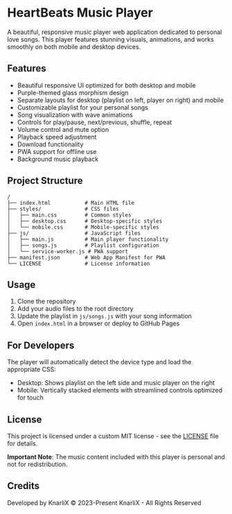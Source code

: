 # HeartBeats Music Player

A beautiful, responsive music player web application dedicated to personal love songs. This player features stunning visuals, animations, and works smoothly on both mobile and desktop devices.

## Features

- Beautiful responsive UI optimized for both desktop and mobile
- Purple-themed glass morphism design
- Separate layouts for desktop (playlist on left, player on right) and mobile
- Customizable playlist for your personal songs
- Song visualization with wave animations
- Controls for play/pause, next/previous, shuffle, repeat
- Volume control and mute option
- Playback speed adjustment
- Download functionality
- PWA support for offline use
- Background music playback

## Project Structure

```
/
├── index.html           # Main HTML file
├── styles/              # CSS files
│   ├── main.css         # Common styles
│   ├── desktop.css      # Desktop-specific styles
│   └── mobile.css       # Mobile-specific styles
├── js/                  # JavaScript files
│   ├── main.js          # Main player functionality
│   ├── songs.js         # Playlist configuration
│   └── service-worker.js # PWA support
├── manifest.json        # Web App Manifest for PWA
└── LICENSE              # License information
```

## Usage

1. Clone the repository
2. Add your audio files to the root directory
3. Update the playlist in `js/songs.js` with your song information
4. Open `index.html` in a browser or deploy to GitHub Pages

## For Developers

The player will automatically detect the device type and load the appropriate CSS:
- Desktop: Shows playlist on the left side and music player on the right
- Mobile: Vertically stacked elements with streamlined controls optimized for touch

## License

This project is licensed under a custom MIT license - see the [LICENSE](LICENSE) file for details.

**Important Note**: The music content included with this player is personal and not for redistribution.

## Credits

Developed by KnarliX 
© 2023-Present KnarliX - All Rights Reserved